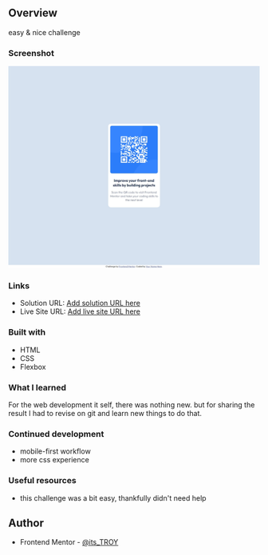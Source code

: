 ## Overview

easy & nice challenge

### Screenshot

![](./screen-shot/Web%20capture_30-9-2022_16211_127.0.0.1.jpeg)

### Links

- Solution URL: [Add solution URL here](https://your-solution-url.com)
- Live Site URL: [Add live site URL here](https://your-live-site-url.com)

### Built with

- HTML
- CSS
- Flexbox

### What I learned

For the web development it self, there was nothing new. but for sharing the result I had to revise on git and learn new things to do that.

### Continued development

- mobile-first workflow
- more css experience

### Useful resources

- this challenge was a bit easy, thankfully didn't need help

## Author

- Frontend Mentor - [@its_TROY](https://www.frontendmentor.io/profile/its-TROY)
